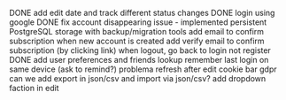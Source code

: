 DONE add edit date and track different status changes
DONE login using google
DONE fix account disappearing issue - implemented persistent PostgreSQL storage with backup/migration tools
add email to confirm subscription when new account is created 
add verify email to confirm subscription (by clicking link)
when logout, go back to login not register
DONE add user preferences and friends lookup
remember last login on same device (ask to remind?)
problema refresh after edit
cookie bar gdpr
can we add export in json/csv and import via json/csv?
add dropdown faction in edit
